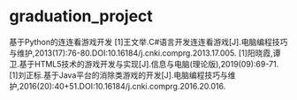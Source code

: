 # graduation_project
基于Python的连连看游戏开发
[1]王文举.C#语言开发连连看游戏[J].电脑编程技巧与维护,2013(17):76-80.DOI:10.16184/j.cnki.comprg.2013.17.005.
[1]阳晓霞,谭卫.基于HTML5技术的游戏开发与实现[J].信息与电脑(理论版),2019(09):69-71.
[1]刘正标.基于Java平台的消除类游戏的开发[J].电脑编程技巧与维护,2016(20):40+51.DOI:10.16184/j.cnki.comprg.2016.20.016.
